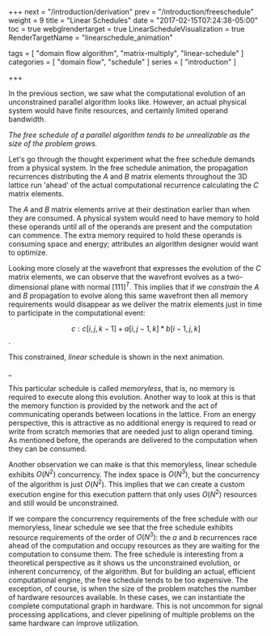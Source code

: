 +++
next = "/introduction/derivation"
prev = "/introduction/freeschedule"
weight = 9
title = "Linear Schedules"
date = "2017-02-15T07:24:38-05:00"
toc = true
webglrendertarget = true
LinearScheduleVisualization = true
RenderTargetName = "linearschedule_animation"

tags = [ "domain flow algorithm", "matrix-multiply", "linear-schedule" ]
categories = [ "domain flow", "schedule" ]
series = [ "introduction" ]

+++

<canvas id="c"></canvas>

In the previous section, we saw what the computational evolution of an unconstrained parallel algorithm looks like.
However, an actual physical system would have finite resources, and certainly limited operand bandwidth.

*The free schedule of a parallel algorithm tends to be unrealizable as the size of the problem grows.*

Let's go through the thought experiment what the free schedule demands from a physical system.
In the free schedule animation, the propagation recurrences distributing the $A$ and $B$ matrix elements
throughout the 3D lattice run 'ahead' of the actual computational recurrence calculating the $C$ matrix
elements.

The *A* and *B* matrix elements arrive at their destination earlier than when they are consumed. 
A physical system would need to have memory to hold these operands until
all of the operands are present and the computation can commence. The extra memory required to hold
these operands is consuming space and energy; 
attributes an algorithm designer would want to optimize.

Looking more closely at the wavefront that expresses the evolution of the *C* matrix elements, we
can observe that the wavefront evolves as a two-dimensional plane with normal $[1 1 1]^T$.
This implies that if we _constrain_ the *A* and *B* propagation to evolve along this same wavefront
then all memory requirements would disappear as we deliver the matrix elements just in time
to participate in the computational event:
 
 $$c: c[i,j,k-1] + a[i,j-1,k] * b[i-1, j,k]$$.

This constrained, _linear_ schedule is shown in the next animation.

<div id="linearschedule_animation">_</div>

This particular schedule is called _memoryless_, that is, no memory is required to execute along this
evolution. Another way to look at this is that the memory function is provided by the network and the act of
communicating operands between locations in the lattice. From an energy perspective, this is attractive as
no additional energy is required to read or write from scratch memories that are needed just to align operand
timing. As mentioned before, the operands are delivered to the computation when they can be consumed.

Another observation we can make is that this memoryless, linear schedule exhibits $O(N^2)$
concurrency. The index space is $O(N^3)$, but the concurrency of the algorithm is just
$O(N^2)$. This implies that we can create a custom execution engine for
this execution pattern that only uses $O(N^2)$ resources and still would be unconstrained.

If we compare the concurrency requirements of the free schedule with our memoryless, linear schedule we
see that the free schedule exhibits resource requirements of the order of $O(N^3)$:
the $a$ and $b$ recurrences race ahead of the computation and occupy resources as they are waiting for the
computation to consume them. The free schedule is interesting from a theoretical perspective as it
shows us the unconstrained evolution, or inherent concurrency, of the algorithm. But for building an
actual, efficient computational engine, the free schedule tends to be too expensive. The exception, of course,
is when the size of the problem matches the number of hardware resources available. In these cases, 
we can instantiate the complete computational graph in hardware. This is not uncommon for signal processing
applications, and clever pipelining of multiple problems on the same hardware can improve utilization.
